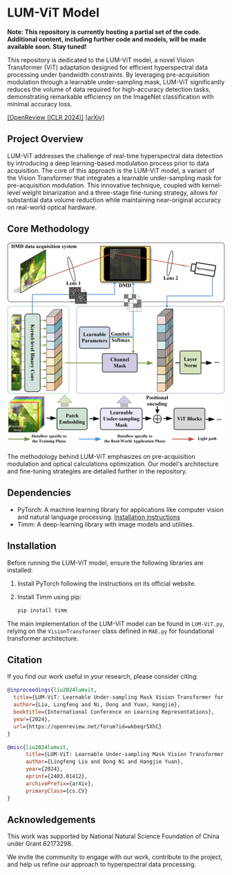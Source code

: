 
# LUM-ViT Model

**Note: This repository is currently hosting a partial set of the code. Additional content, including further code and models, will be made available soon. Stay tuned!**

This repository is dedicated to the LUM-ViT model, a novel Vision Transformer (ViT) adaptation designed for efficient hyperspectral data processing under bandwidth constraints. By leveraging pre-acquisition modulation through a learnable under-sampling mask, LUM-ViT significantly reduces the volume of data required for high-accuracy detection tasks, demonstrating remarkable efficiency on the ImageNet classification with minimal accuracy loss.

[\[OpenReview (ICLR 2024)\]](https://openreview.net/forum?id=wkbeqr5XhC)
[\[arXiv\]](https://arxiv.org/abs/2403.01412)

## Project Overview

LUM-ViT addresses the challenge of real-time hyperspectral data detection by introducing a deep learning-based modulation process prior to data acquisition. The core of this approach is the LUM-ViT model, a variant of the Vision Transformer that integrates a learnable under-sampling mask for pre-acquisition modulation. This innovative technique, coupled with kernel-level weight binarization and a three-stage fine-tuning strategy, allows for substantial data volume reduction while maintaining near-original accuracy on real-world optical hardware.

## Core Methodology

![Core Methodology](Methodology.jpg)

The methodology behind LUM-ViT emphasizes on pre-acquisition modulation and optical calculations optimization. Our model's architecture and fine-tuning strategies are detailed further in the repository.

## Dependencies

- PyTorch: A machine learning library for applications like computer vision and natural language processing. [Installation instructions](https://pytorch.org/)
- Timm: A deep-learning library with image models and utilities. 

## Installation

Before running the LUM-ViT model, ensure the following libraries are installed:

1. Install PyTorch following the instructions on its official website.
2. Install Timm using pip:

   ```sh
   pip install timm
   ```

The main implementation of the LUM-ViT model can be found in `LUM-ViT.py`, relying on the `VisionTransformer` class defined in `MAE.py` for foundational transformer architecture.

## Citation

If you find our work useful in your research, please consider citing:

```bibtex
@inproceedings{liu2024lumvit,
  title={LUM-ViT: Learnable Under-sampling Mask Vision Transformer for Bandwidth Limited Optical Signal Acquisition},
  author={Liu, Lingfeng and Ni, Dong and Yuan, Hangjie},
  booktitle={International Conference on Learning Representations},
  year={2024},
  url={https://openreview.net/forum?id=wkbeqr5XhC}
}
```

```bibtex
@misc{liu2024lumvit,
      title={LUM-ViT: Learnable Under-sampling Mask Vision Transformer for Bandwidth Limited Optical Signal Acquisition}, 
      author={Lingfeng Liu and Dong Ni and Hangjie Yuan},
      year={2024},
      eprint={2403.01412},
      archivePrefix={arXiv},
      primaryClass={cs.CV}
}
```

## Acknowledgements

This work was supported by National Natural Science Foundation of China under Grant 62173298.

We invite the community to engage with our work, contribute to the project, and help us refine our approach to hyperspectral data processing.
